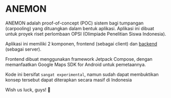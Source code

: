 # ANEMON
ANEMON adalah proof-of-concept (POC) sistem bagi tumpangan (carpooling) yang dituangkan dalam bentuk aplikasi. Aplikasi ini dibuat untuk proyek riset perlombaan OPSI (Olimpiade Penelitian Siswa Indonesia).

Aplikasi ini memiliki 2 komponen, frontend (sebagai client) dan [backend](https://github.com/ezariago/anemon-backend) (sebagai server).

Frontend dibuat menggunakan framework Jetpack Compose, dengan memanfaatkan Google Maps SDK for Android untuk pemetaannya.

Kode ini bersifat `sangat experimental`, namun sudah dapat membuktikan konsep tersebut dapat diterapkan secara masif di Indonesia

Wish us luck, guys! 🥹
